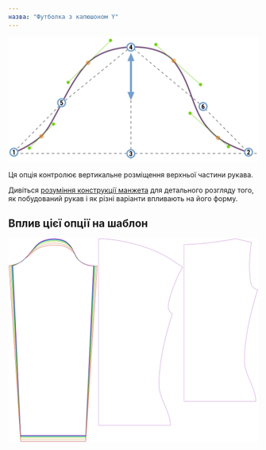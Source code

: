 ```yaml
---
назва: "Футболка з капюшоном Y"
---
```


![Вертикальне розташування верхньої частини рукава](./sleevecaptopfactory.svg)

Ця опція контролює вертикальне розміщення верхньої частини рукава.

<Tip>

Дивіться [розуміння конструкції манжета](/docs/patterns/brian/options#understanding-the-sleevecap) для детального
розгляду того, як побудований рукав і як різні варіанти впливають на його форму.

</Tip>

## Вплив цієї опції на шаблон

![На цьому зображенні показано вплив цієї опції шляхом накладання декількох варіантів, які мають різне значення для цієї опції](diana_sleevecaptopfactory_sample.svg "Вплив цієї опції на шаблон")
